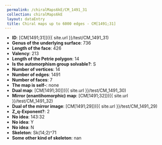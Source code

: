 ```yaml
--- 
 permalink: /chiralMaps6kE/CM_1491_31 
 collection: chiralMaps6kE
 layout: dataEntry
 title: Chiral maps up to 6000 edges - CM[1491;31]
---
```


- **ID**: [CM[1491;31]]({{ site.url }}/test/CM_1491_31)
- **Genus of the underlying surface**: 736
- **Length of the face**: 426
- **Valency**: 213
- **Length of the Petrie polygon**: 14
- **Is the automorphism group solvable?**: S
- **Number of vertices**: 14
- **Number of edges**: 1491
- **Number of faces**: 7
- **The map is self-**: none
- **Dual map**: [CM[1491;30]]({{ site.url }}/test/CM_1491_30)
- **Mirror (enantihomorphic) map**: [CM[1491;32]]({{ site.url }}/test/CM_1491_32)
- **Dual of the mirror image**: [CM[1491;29]]({{ site.url }}/test/CM_1491_29)
- **Z_q-Exponent?**: 2
- **No idea**:  143:32
- **No idea**: Y
- **No idea**: N
- **Skeleton**: Sk(14;2)^71
- **Some other kind of skeleton**: nan
